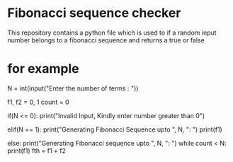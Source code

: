 # Fibonacci sequence checker
This repository contains a python file which is used to if a random input number belongs to a fibonacci sequence and returns a true or false
# for example
N = int(input("Enter the number of terms : "))
 
f1, f2 = 0, 1
count = 0 

if(N <= 0):
    print("Invalid Input, Kindly enter number greater than 0")
 
elif(N == 1):
    print("Generating Fibonacci Sequence upto ", N, ": ")
    print(f1)
 
else:
    print("Generating Fibonacci sequence upto ", N, ": ")
    while count < N:
        print(f1)
        fth = f1 + f2

